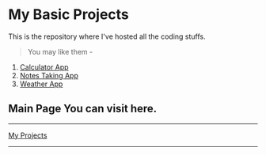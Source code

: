 # My Basic Projects

This is the repository where I've hosted all the coding stuffs.
> You may like them -

1. [ Calculator App ]( https://Pushpam12.github.io/calculator )
2. [ Notes Taking App ]( https://Pushpam12.github.io/toDOApp )
3. [ Weather App ]( https://Pushpam12.github.io/weatherApp )

## Main Page You can visit here.

***
[ My Projects ]( https://Pushpam12.github.io )
***
